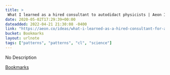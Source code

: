```yaml
---
title: > 
 What I learned as a hired consultant to autodidact physicists | Aeon Ideas
date: 2020-05-02T17:29:39+00:00
dateadded: 2022-04-21 21:30:08 -0400
link: "https://aeon.co/ideas/what-i-learned-as-a-hired-consultant-for-autodidact-physicists"
bucket: Bookmarks
layout: urlnote
tags: ["patterns", "patterns", "cl", "science"]
--- 
```

No Description
 <!-- end excerpt --> 
<div class='bucket'><a class='internal-link' href='/buckets/bookmarks'>Bookmarks</a></div> 
